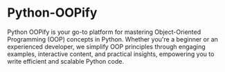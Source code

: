 # Python-OOPify
Python OOPify is your go-to platform for mastering Object-Oriented Programming (OOP) concepts in Python. Whether you're a beginner or an experienced developer, we simplify OOP principles through engaging examples, interactive content, and practical insights, empowering you to write efficient and scalable Python code.
